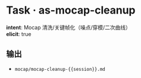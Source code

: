 # Task · as-mocap-cleanup

**intent**: Mocap 清洗/关键帧化（噪点/穿模/二次曲线）  
**elicit**: true

## 输出

- `mocap/mocap-cleanup-{{session}}.md`
